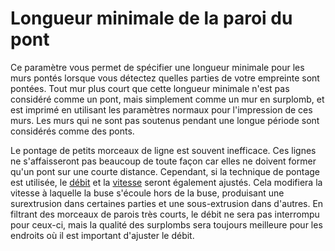 Longueur minimale de la paroi du pont
===

Ce paramètre vous permet de spécifier une longueur minimale pour les murs pontés lorsque vous détectez quelles parties de votre empreinte sont pontées. Tout mur plus court que cette longueur minimale n'est pas considéré comme un pont, mais simplement comme un mur en surplomb, et est imprimé en utilisant les paramètres normaux pour l'impression de ces murs. Les murs qui ne sont pas soutenus pendant une longue période sont considérés comme des ponts.

Le pontage de petits morceaux de ligne est souvent inefficace. Ces lignes ne s'affaisseront pas beaucoup de toute façon car elles ne doivent former qu'un pont sur une courte distance. Cependant, si la technique de pontage est utilisée, le [débit](bridge_wall_material_flow.md) et la [vitesse](bridge_wall_speed.md) seront également ajustés. Cela modifiera la vitesse à laquelle la buse s'écoule hors de la buse, produisant une surextrusion dans certaines parties et une sous-extrusion dans d'autres. En filtrant des morceaux de parois très courts, le débit ne sera pas interrompu pour ceux-ci, mais la qualité des surplombs sera toujours meilleure pour les endroits où il est important d'ajuster le débit.
